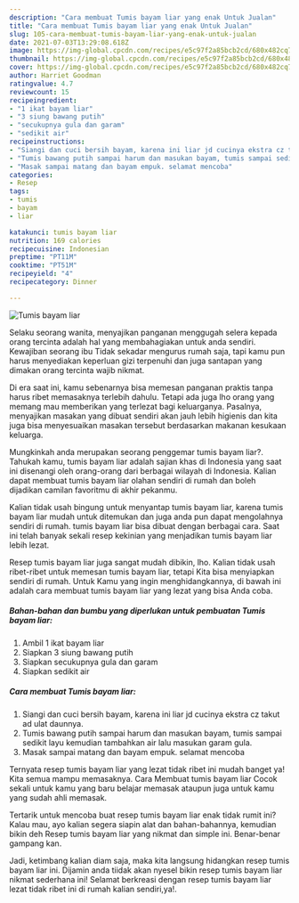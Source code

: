 ```yaml
---
description: "Cara membuat Tumis bayam liar yang enak Untuk Jualan"
title: "Cara membuat Tumis bayam liar yang enak Untuk Jualan"
slug: 105-cara-membuat-tumis-bayam-liar-yang-enak-untuk-jualan
date: 2021-07-03T13:29:08.618Z
image: https://img-global.cpcdn.com/recipes/e5c97f2a85bcb2cd/680x482cq70/tumis-bayam-liar-foto-resep-utama.jpg
thumbnail: https://img-global.cpcdn.com/recipes/e5c97f2a85bcb2cd/680x482cq70/tumis-bayam-liar-foto-resep-utama.jpg
cover: https://img-global.cpcdn.com/recipes/e5c97f2a85bcb2cd/680x482cq70/tumis-bayam-liar-foto-resep-utama.jpg
author: Harriet Goodman
ratingvalue: 4.7
reviewcount: 15
recipeingredient:
- "1 ikat bayam liar"
- "3 siung bawang putih"
- "secukupnya gula dan garam"
- "sedikit air"
recipeinstructions:
- "Siangi dan cuci bersih bayam, karena ini liar jd cucinya ekstra cz takut ad ulat daunnya."
- "Tumis bawang putih sampai harum dan masukan bayam, tumis sampai sedikit layu kemudian tambahkan air lalu masukan garam gula."
- "Masak sampai matang dan bayam empuk. selamat mencoba"
categories:
- Resep
tags:
- tumis
- bayam
- liar

katakunci: tumis bayam liar 
nutrition: 169 calories
recipecuisine: Indonesian
preptime: "PT11M"
cooktime: "PT51M"
recipeyield: "4"
recipecategory: Dinner

---
```



![Tumis bayam liar](https://img-global.cpcdn.com/recipes/e5c97f2a85bcb2cd/680x482cq70/tumis-bayam-liar-foto-resep-utama.jpg)

Selaku seorang wanita, menyajikan panganan menggugah selera kepada orang tercinta adalah hal yang membahagiakan untuk anda sendiri. Kewajiban seorang ibu Tidak sekadar mengurus rumah saja, tapi kamu pun harus menyediakan keperluan gizi terpenuhi dan juga santapan yang dimakan orang tercinta wajib nikmat.

Di era  saat ini, kamu sebenarnya bisa memesan panganan praktis tanpa harus ribet memasaknya terlebih dahulu. Tetapi ada juga lho orang yang memang mau memberikan yang terlezat bagi keluarganya. Pasalnya, menyajikan masakan yang dibuat sendiri akan jauh lebih higienis dan kita juga bisa menyesuaikan masakan tersebut berdasarkan makanan kesukaan keluarga. 



Mungkinkah anda merupakan seorang penggemar tumis bayam liar?. Tahukah kamu, tumis bayam liar adalah sajian khas di Indonesia yang saat ini disenangi oleh orang-orang dari berbagai wilayah di Indonesia. Kalian dapat membuat tumis bayam liar olahan sendiri di rumah dan boleh dijadikan camilan favoritmu di akhir pekanmu.

Kalian tidak usah bingung untuk menyantap tumis bayam liar, karena tumis bayam liar mudah untuk ditemukan dan juga anda pun dapat mengolahnya sendiri di rumah. tumis bayam liar bisa dibuat dengan berbagai cara. Saat ini telah banyak sekali resep kekinian yang menjadikan tumis bayam liar lebih lezat.

Resep tumis bayam liar juga sangat mudah dibikin, lho. Kalian tidak usah ribet-ribet untuk memesan tumis bayam liar, tetapi Kita bisa menyiapkan sendiri di rumah. Untuk Kamu yang ingin menghidangkannya, di bawah ini adalah cara membuat tumis bayam liar yang lezat yang bisa Anda coba.

<!--inarticleads1-->

##### Bahan-bahan dan bumbu yang diperlukan untuk pembuatan Tumis bayam liar:

1. Ambil 1 ikat bayam liar
1. Siapkan 3 siung bawang putih
1. Siapkan secukupnya gula dan garam
1. Siapkan sedikit air




<!--inarticleads2-->

##### Cara membuat Tumis bayam liar:

1. Siangi dan cuci bersih bayam, karena ini liar jd cucinya ekstra cz takut ad ulat daunnya.
1. Tumis bawang putih sampai harum dan masukan bayam, tumis sampai sedikit layu kemudian tambahkan air lalu masukan garam gula.
1. Masak sampai matang dan bayam empuk. selamat mencoba




Ternyata resep tumis bayam liar yang lezat tidak ribet ini mudah banget ya! Kita semua mampu memasaknya. Cara Membuat tumis bayam liar Cocok sekali untuk kamu yang baru belajar memasak ataupun juga untuk kamu yang sudah ahli memasak.

Tertarik untuk mencoba buat resep tumis bayam liar enak tidak rumit ini? Kalau mau, ayo kalian segera siapin alat dan bahan-bahannya, kemudian bikin deh Resep tumis bayam liar yang nikmat dan simple ini. Benar-benar gampang kan. 

Jadi, ketimbang kalian diam saja, maka kita langsung hidangkan resep tumis bayam liar ini. Dijamin anda tiidak akan nyesel bikin resep tumis bayam liar nikmat sederhana ini! Selamat berkreasi dengan resep tumis bayam liar lezat tidak ribet ini di rumah kalian sendiri,ya!.

